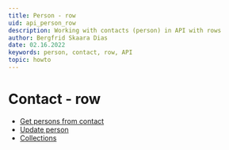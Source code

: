 ```yaml
---
title: Person - row
uid: api_person_row
description: Working with contacts (person) in API with rows
author: Bergfrid Skaara Dias
date: 02.16.2022
keywords: person, contact, row, API
topic: howto
---
```


# Contact - row

* [Get persons from contact][1]
* [Update person][2]
* [Collections][3]

<!-- Referenced links -->
[1]: get-persons-from-contact-rows.md
[2]: update-person-rows.md
[3]: collection.md
